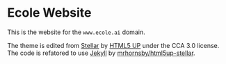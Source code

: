 # Ecole Website

This is the website for the `www.ecole.ai` domain.

The theme is edited from [Stellar](https://html5up.net/stellar) by
[HTML5 UP](https://html5up.net) under the CCA 3.0 license.
The code is refatored to use [Jekyll](https://jekyllrb.com) by
[mrhornsby/html5up-stellar](https://github.com/mrhornsby/html5up-stellar).
